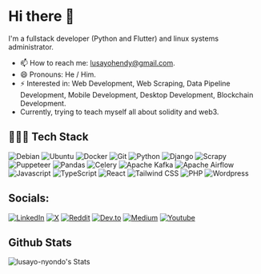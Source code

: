 # Hi there 👋
I'm a fullstack developer (Python and Flutter) and linux systems administrator.

- 📫 How to reach me: lusayohendy@gmail.com.
- 😄 Pronouns: He / Him.
- ⚡ Interested in: Web Development, Web Scraping, Data Pipeline Development, Mobile Development, Desktop Development, Blockchain Development.
- Currently, trying to teach myself all about solidity and web3.

## 👩🏾‍💻 Tech Stack 

![Debian](https://img.shields.io/badge/Debian-%2315803D.svg?logo=Debian&logoColor=white)
![Ubuntu](https://img.shields.io/badge/Ubuntu-%2315803D.svg?logo=Ubuntu&logoColor=white)
![Docker](https://img.shields.io/badge/Docker-%2315803D.svg?logo=Docker&logoColor=white)
![Git](https://img.shields.io/badge/Git-%2315803D.svg?logo=Git&logoColor=white)
![Python](https://img.shields.io/badge/Python-%2315803D.svg?logo=Python&logoColor=white)
![Django](https://img.shields.io/badge/Django-%2315803D.svg?logo=Django&logoColor=white)
![Scrapy](https://img.shields.io/badge/Scrapy-%2315803D.svg?logo=Scrapy&logoColor=white)
![Puppeteer](https://img.shields.io/badge/Puppeteer-%2315803D.svg?logo=Puppeteer&logoColor=white)
![Pandas](https://img.shields.io/badge/Pandas-%2315803D.svg?logo=Pandas&logoColor=white)
![Celery](https://img.shields.io/badge/Celery-%2315803D.svg?logo=Celery&logoColor=white)
![Apache Kafka](https://img.shields.io/badge/Apache%20Kafka-%2315803D.svg?logo=Apache%20Kafka)
![Apache Airflow](https://img.shields.io/badge/Apache%20Airflow-%2315803D.svg?logo=Apache%20Airflow)
![Javascript](https://img.shields.io/badge/Javascript-%2315803D.svg?logo=Javascript&logoColor=white)
![TypeScript](https://img.shields.io/badge/TypeScript-%2315803D.svg?logo=TypeScript&logoColor=white)
![React](https://img.shields.io/badge/React-%2315803D.svg?logo=React&logoColor=white)
![Tailwind CSS](https://img.shields.io/badge/Tailwind%20CSS-%2315803D.svg?logo=Tailwind%20CSS&logoColor=white)
![PHP](https://img.shields.io/badge/PHP-%2315803D.svg?logo=PHP&logoColor=white)
![Wordpress](https://img.shields.io/badge/Wordpress-%2315803D.svg?logo=Wordpress)

## Socials:
[![LinkedIn](https://img.shields.io/badge/LinkedIn-%230077B5.svg?logo=linkedin&logoColor=white)](https://www.linkedin.com/in/lusayo-nyondo-932a6117b/)
[![X](https://img.shields.io/badge/X-black.svg?logo=X&logoColor=white)](https://x.com/lusayo_ny)
[![Reddit](https://img.shields.io/badge/Reddit-%23FF4500.svg?logo=Reddit&logoColor=white)](https://reddit.com/users/lusayo_ny)
[![Dev.to](https://img.shields.io/badge/Dev.to-black.svg?logo=Dev.to&logoColor=white)](https://dev.to/lusayo_ny)
[![Medium](https://img.shields.io/badge/Medium-black.svg?logo=Medium&logoColor=white)](https://medium.com/@lusayo-nyondo)
[![Youtube](https://img.shields.io/badge/Youtube-red.svg?logo=Youtube&logoColor=white)](https://youtube.com/@project_sayo)

## Github Stats
![lusayo-nyondo's Stats](https://github-readme-stats.vercel.app/api?username=lusayo-nyondo&theme=vue-dark&show_icons=true&hide_border=true&count_private=true)
